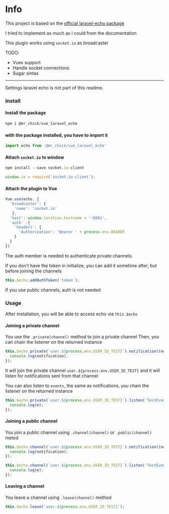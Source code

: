 # Info


This project is based on the [official laravel-echo package](https://laravel.com/docs/5.6/broadcasting)

I tried to implement as much as I could from the docomentation

This plugin works using `socket.io` as broadcaster

TODO:
* Vuex support
* Handle socket connections
* Sugar sintax

--- 

Settings laravel echo is not part of this readme.

### Install

#### Install the package 

```js
npm i @mr_chick/vue_laravel_echo
```

#### with the package installed, you have to import it

```js
import echo from '@mr_chick/vue_laravel_echo'
```
#### Attach `socket.io` to window

```js 
npm install --save socket.io-client
```

```js
window.io = require('socket.io-client');
```

#### Attach the plugin to Vue

```js
Vue.use(echo, {
  'broadcaster': {
    'name': 'socket.io'
   },
  'host': window.location.hostname + ':6001',
  'auth' :{
    'headers': {
      'Authorization': 'Bearer ' + process.env.BEARER
    }
  }
})
```

The auth member is needed to authenticate private channels.


If you don't have the token in initialize, you can add it sometime after, but before joining the channels

```js
this.$echo.addAuthToken(`token`);
```

If you use public channels, auth is not needed

### Usage

After installation, you will be able to access echo via `this.$echo`

#### Joining a private channel

You use the `.private(channel)` method to join a private channel
Then, you can chain the listener on the returned instance
```js
this.$echo.private(`user.${process.env.USER_ID_TEST}`).notification((notification) => {
  console.log(notification);
});
```

It will join the private channel `user.${process.env.USER_ID_TEST}` and it will listen for notifications sent from that channel


You can also listen to `events`, the same as notifications, you chain the listener on the returned instance

```js
this.$echo.private(`user.${process.env.USER_ID_TEST}`).listen('TestEvent', (e) => {
  console.log(e);
});
```

#### Joining a public channel

You join a public channel using `.channel(channel)` or `.public(channel)` metod

```js
this.$echo.channel(`user.${process.env.USER_ID_TEST}`).notification((notification) => {
  console.log(notification);
});
```

```js
this.$echo.channel(`user.${process.env.USER_ID_TEST}`).listen('TestEvent', (e) => {
  console.log(e);
});
```

#### Leaving a channel

You leave a channel using `.leave(channel)` method

```js
this.$echo.leave(`user.${process.env.USER_ID_TEST}`);
```

